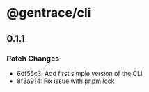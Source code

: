 # @gentrace/cli

## 0.1.1

### Patch Changes

- 6df55c3: Add first simple version of the CLI
- 8f3a914: Fix issue with pnpm lock

